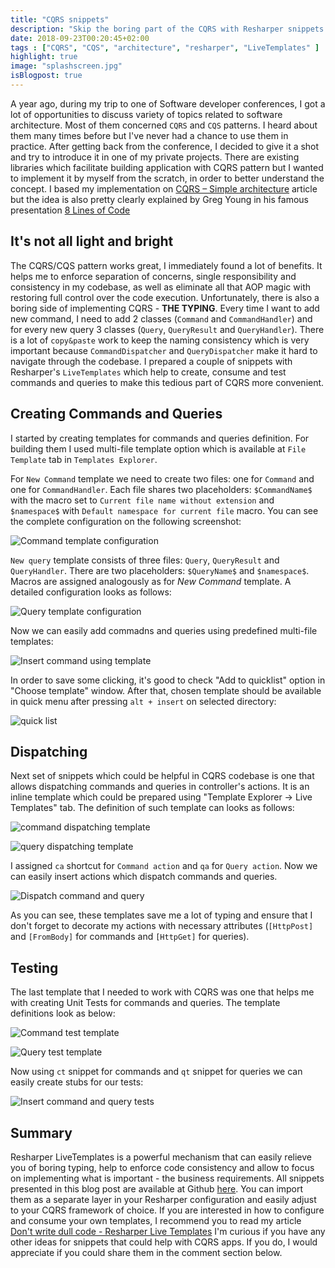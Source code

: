 ```yaml
---
title: "CQRS snippets"
description: "Skip the boring part of the CQRS with Resharper snippets."
date: 2018-09-23T00:20:45+02:00
tags : ["CQRS", "CQS", "architecture", "resharper", "LiveTemplates" ]
highlight: true
image: "splashscreen.jpg"
isBlogpost: true
---
```


A year ago, during my trip to one of Software developer conferences, I got a lot of opportunities to discuss variety of topics related to software architecture. Most of them concerned `CQRS` and `CQS` patterns. I heard about them many times before but I've never had a chance to use them in practice. After getting back from the conference, I decided to give it a shot and try to introduce it in one of my private projects. There are existing libraries which facilitate building application with CQRS pattern but I wanted to implement it by myself from the scratch, in order to better understand the concept. I based my implementation on [CQRS – Simple architecture](https://www.future-processing.pl/blog/cqrs-simple-architecture/) article but the idea is also pretty clearly explained by Greg Young in his famous presentation [8 Lines of Code ](https://www.infoq.com/presentations/8-lines-code-refactoring)

## It's not all light and bright 

The CQRS/CQS pattern works great, I immediately found a lot of benefits. It helps me to enforce separation of concerns, single responsibility and consistency in my codebase, as well as eliminate all that AOP magic with restoring full control over the code execution. Unfortunately, there is also a boring side of implementing CQRS - **THE TYPING**. Every time I want to add new command, I need to add 2 classes (`Command` and `CommandHandler`) and for every new query 3 classes (`Query`, `QueryResult` and `QueryHandler`). There is a lot of `copy&paste` work to keep the naming consistency which is very important because `CommandDispatcher` and `QueryDispatcher` make it hard to navigate through the codebase. I prepared a couple of snippets with Resharper's `LiveTemplates` which help to create, consume and test commands and queries to make this tedious part of CQRS more convenient. 


## Creating Commands and Queries

I started by creating templates for commands and queries definition. For building them I used multi-file template option which is available at `File Template` tab in `Templates Explorer`.

For `New Command` template we need to create two files: one for `Command` and one for `CommandHandler`. Each file shares two placeholders: `$CommandName$` with the macro set to `Current file name without extension` and `$namespace$` with `Default namespace for current file` macro. You can see the complete configuration on the following screenshot:

![Command template configuration](CommandDefinition.jpg)

`New query` template consists of three files: `Query`, `QueryResult` and `QueryHandler`. There are two placeholders: `$QueryName$` and `$namespace$`. Macros are assigned analogously as for *New Command* template. A detailed configuration looks as follows:

![Query template configuration](QueryDefinition.jpg)


Now we can easily add commadns and queries using predefined multi-file templates:

![Insert command using template](insert_command.gif)

In order to save some clicking, it's good to check "Add to quicklist" option in "Choose template" window. After that, chosen template should be available in quick menu after pressing `alt + insert` on selected directory:

![quick list](quicklist.jpg)


## Dispatching 
Next set of snippets which could be helpful in CQRS codebase is one that allows dispatching commands and queries in controller's actions. It is an inline template which could be prepared using "Template Explorer -> Live Templates" tab. The definition of such template can looks as follows:

![command dispatching template](command_action_definition.jpg)

![query dispatching template](query_action_definition.jpg)

I assigned `ca` shortcut for `Command action` and `qa` for `Query action`. Now we can easily insert actions which dispatch commands and queries.

![Dispatch command and query](dispatch_command_and_query.gif)

As you can see, these templates save me a lot of typing and ensure that I don't forget to decorate my actions with necessary attributes (`[HttpPost]` and `[FromBody]` for commands and `[HttpGet]` for queries). 

## Testing

The last template that I needed to work with CQRS was one that helps me with creating Unit Tests for commands and queries. The template definitions look as below:

![Command test template](command_test_template.jpg)

![Query test template](query_test_template.jpg)

Now using `ct` snippet for commands and `qt` snippet for queries we can easily create stubs for our tests:

![Insert command and query tests](insert_command_and_query_tests.gif)

## Summary
Resharper LiveTemplates is a powerful mechanism that can easily relieve you of boring typing, help to enforce code consistency and allow to focus on implementing what is important - the business requirements. All snippets presented in this blog post are available at Github [here](https://github.com/cezarypiatek/CQRSsnippets). You can import them as a separate layer in your Resharper configuration and easily adjust to your CQRS framework of choice. If you are interested in how to configure and consume your own templates, I recommend you to read my article [Don't write dull code - Resharper Live Templates](/post/livetemplates/) I'm curious if you have any other ideas for snippets that could help with CQRS apps. If you do, I would appreciate if you could share them in the comment section below.
